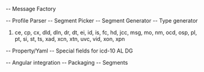 -- Message Factory

-- Profile Parser
-- Segment Picker
-- Segment Generator
-- Type generator
   1. ce, cp, cx, dld, dln, dr, dt, ei, id, is, fc, hd, jcc, msg, mo, nm, ocd, osp, pl, pt, si, st, ts, xad, xcn, xtn, uvc, vid, xon, xpn

-- Property/Yaml
-- Special fields for icd-10
    AL
    DG

-- Angular integration
-- Packaging
-- Segments
